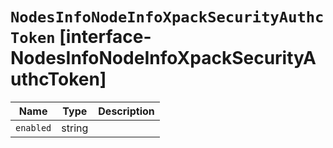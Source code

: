 # `NodesInfoNodeInfoXpackSecurityAuthcToken` [interface-NodesInfoNodeInfoXpackSecurityAuthcToken]

| Name | Type | Description |
| - | - | - |
| `enabled` | string | &nbsp; |
